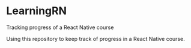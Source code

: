 # LearningRN
Tracking progress of a React Native course

Using this repository to keep track of progress in a React Native course.
